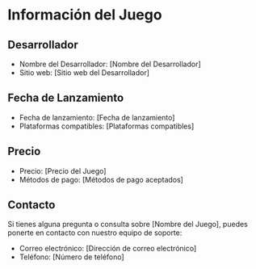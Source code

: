 # Información del Juego

## Desarrollador

- Nombre del Desarrollador: [Nombre del Desarrollador]
- Sitio web: [Sitio web del Desarrollador]

## Fecha de Lanzamiento

- Fecha de lanzamiento: [Fecha de lanzamiento]
- Plataformas compatibles: [Plataformas compatibles]

## Precio

- Precio: [Precio del Juego]
- Métodos de pago: [Métodos de pago aceptados]

## Contacto

Si tienes alguna pregunta o consulta sobre [Nombre del Juego], puedes ponerte en contacto con nuestro equipo de soporte:

- Correo electrónico: [Dirección de correo electrónico]
- Teléfono: [Número de teléfono]
